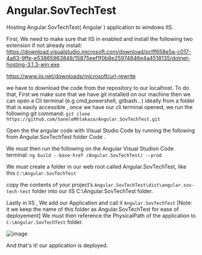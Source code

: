 # Angular.SovTechTest

Hosting Angular.SovTechTest( Angular ) application to windows IIS.


First, We need to make sure that IIS in enabled and install the following two extension if not already install:
https://download.visualstudio.microsoft.com/download/pr/ff658e5a-c017-4a63-9ffe-e53865963848/15875eef1f0b8e25974846e4a4518135/dotnet-hosting-3.1.3-win.exe

https://www.iis.net/downloads/microsoft/url-rewrite

we have to download the code from the repository to our localhost. To do that, First we make sure that we have git installed on our machine then we can open a Cli terminal (e.g cmd,powershell, gitbash...) ideally from a folder that is easily accessible , once we have our cli terminal opened, we run the following git command:
`git clone https://github.com/SaneleMhlakaza/Angular.SovTechTest.git`

Open the the angular code with Visual Studio Code by running the following from Angular.SovTechTest folder
Code .

We must then run the following on the Angular Visual Studion Code terminal:
`ng build --base-href /Angular.SovTechTest/ --prod` 

We must create a folder in our web root called Angular.SovTechTest, like this `C:\Angular.SovTechTest`

copy the contents of your project’s `Angular.SovTechTest\dist\angular.sov-tech-test` folder into our IIS C:\Angular.SovTechTest folder.

Lastly in IIS , We add our Application and call it `Angular.SovTechTest` [Note: it we keep the name of this folder as Angular.SovTechTest for ease of deployement]
We must then reference the PhysicalPath of the application to `C:\Angular.SovTechTest` folder.

![image](https://user-images.githubusercontent.com/98617432/151704598-ef78b7d6-dd7c-4046-9d26-78f30795a654.png)

And that's it! our application is deployed.
